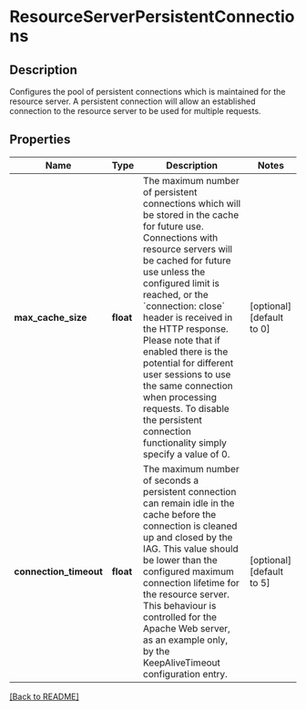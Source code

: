 # ResourceServerPersistentConnections

## Description

Configures the pool of persistent connections which is maintained for the resource server.  A persistent connection will allow an established connection to the resource server to be used for multiple requests.


## Properties

Name | Type | Description | Notes
------------ | ------------- | ------------- | -------------
**max_cache_size** | **float** | The maximum number of persistent connections which will be stored in the cache for future use.  Connections with resource servers will be cached for future use unless the configured limit is reached, or the &#x60;connection: close&#x60; header is received in the HTTP response.  Please note that if enabled there is the potential for different user sessions to use the same connection when processing requests.  To disable the persistent connection functionality simply specify a value of 0.  | [optional] [default to 0]
**connection_timeout** | **float** | The maximum number of seconds a persistent connection can remain idle in the cache before the connection is cleaned up and closed by the IAG.  This value should be lower than the configured maximum connection lifetime for the resource server. This behaviour is controlled for the Apache Web server, as an example only, by the KeepAliveTimeout configuration entry.  | [optional] [default to 5]

[[Back to README]](../README.md)




